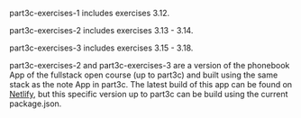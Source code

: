 part3c-exercises-1 includes exercises 3.12.

part3c-exercises-2 includes exercises 3.13 - 3.14.

part3c-exercises-3 includes exercises 3.15 - 3.18.

part3c-exercises-2 and part3c-exercises-3 are a version of the phonebook App of the fullstack open course (up to part3c) and built using the same stack as the note App in part3c. The latest build of this app can be found on [Netlify](https://khl-phonebook-app.netlify.app/), but this specific version up to part3c can be build using the current package.json.
